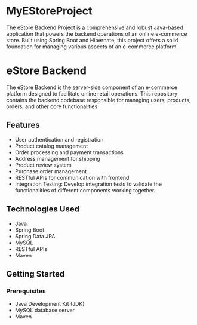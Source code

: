 # MyEStoreProject
The eStore Backend Project is a comprehensive and robust Java-based application that powers the backend operations of an online e-commerce store. Built using Spring Boot and Hibernate, this project offers a solid foundation for managing various aspects of an e-commerce platform.

# eStore Backend

The eStore Backend is the server-side component of an e-commerce platform designed to facilitate online retail operations. This repository contains the backend codebase responsible for managing users, products, orders, and other core functionalities.

## Features

- User authentication and registration
- Product catalog management
- Order processing and payment transactions
- Address management for shipping
- Product review system
- Purchase order management
- RESTful APIs for communication with frontend
- Integration Testing: Develop integration tests to validate the functionalities of different components working together.

## Technologies Used

- Java
- Spring Boot
- Spring Data JPA
- MySQL
- RESTful APIs
- Maven

## Getting Started

### Prerequisites

- Java Development Kit (JDK)
- MySQL database server
- Maven
